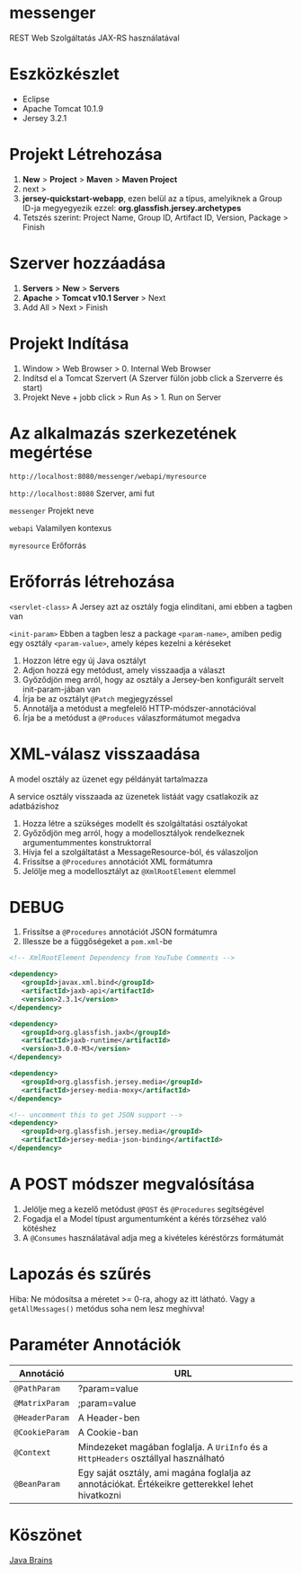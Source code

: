 # messenger
REST Web Szolgáltatás JAX-RS használatával

# Eszközkészlet
- Eclipse
- Apache Tomcat 10.1.9
- Jersey 3.2.1

# Projekt Létrehozása
1. **New** > **Project** > **Maven** > **Maven Project**
2. next >
3. **jersey-quickstart-webapp**, ezen belül az a típus, amelyiknek a Group ID-ja megyegyezik ezzel: **org.glassfish.jersey.archetypes**
4. Tetszés szerint: Project Name, Group ID, Artifact ID, Version, Package > Finish

# Szerver hozzáadása
1. **Servers** > **New** > **Servers**   
2. **Apache** > **Tomcat v10.1 Server** > Next
3. Add All > Next > Finish

# Projekt Indítása
1. Window > Web Browser > 0. Internal Web Browser
2. Indítsd el a Tomcat Szervert (A Szerver fülön jobb click a Szerverre és start)
3. Projekt Neve + jobb click > Run As > 1. Run on Server

# Az alkalmazás szerkezetének megértése

`http://localhost:8080/messenger/webapi/myresource`

`http://localhost:8080`	Szerver, ami fut

`messenger`	Projekt neve

`webapi`	Valamilyen kontexus

`myresource`	Erőforrás

# Erőforrás létrehozása

`<servlet-class>`	A Jersey azt az osztály fogja elindítani, ami ebben a tagben van

`<init-param>` Ebben a tagben lesz a package `<param-name>`, amiben pedig egy osztály `<param-value>`, amely képes kezelni a kéréseket 

1. Hozzon létre egy új Java osztályt
2. Adjon hozzá egy metódust, amely visszaadja a választ
3. Győződjön meg arról, hogy az osztály a Jersey-ben konfigurált servelt init-param-jában van
4. Írja be az osztályt `@Patch` megjegyzéssel
5. Annotálja a metódust a megfelelő HTTP-módszer-annotációval
5. Írja be a metódust a `@Produces` válaszformátumot megadva

# XML-válasz visszaadása

A model osztály az üzenet egy példányát tartalmazza

A service osztály visszaada az üzenetek listáát vagy csatlakozik az adatbázishoz

1. Hozza létre a szükséges modellt és szolgáltatási osztályokat
2. Győződjön meg arról, hogy a modellosztályok rendelkeznek argumentummentes konstruktorral
2. Hívja fel a szolgáltatást a MessageResource-ból, és válaszoljon
4. Frissítse a `@Procedures` annotációt XML formátumra
5. Jelölje meg a modellosztályt az `@XmlRootElement` elemmel

# DEBUG
 1. Frissítse a `@Procedures` annotációt JSON formátumra
 2. Illessze be a függőségeket a `pom.xml`-be 

 ```xml
<!-- XmlRootElement Dependency from YouTube Comments -->

<dependency>
	<groupId>javax.xml.bind</groupId>
	<artifactId>jaxb-api</artifactId>
	<version>2.3.1</version>
</dependency>

<dependency>
	<groupId>org.glassfish.jaxb</groupId>
	<artifactId>jaxb-runtime</artifactId>
	<version>3.0.0-M3</version>
</dependency>

<dependency>
	<groupId>org.glassfish.jersey.media</groupId>
	<artifactId>jersey-media-moxy</artifactId>
</dependency>

<!-- uncomment this to get JSON support -->
<dependency>
	<groupId>org.glassfish.jersey.media</groupId>
	<artifactId>jersey-media-json-binding</artifactId>
</dependency>
```

# A POST módszer megvalósítása
1. Jelölje meg a kezelő metódust `@POST` és `@Procedures` segítségével
2. Fogadja el a Model típust argumentumként a kérés törzséhez való kötéshez
3. A `@Consumes` használatával adja meg a kivételes kéréstörzs formátumát

# Lapozás és szűrés
Hiba: Ne módosítsa a méretet >= 0-ra, ahogy az itt látható. Vagy a `getAllMessages()` metódus soha nem lesz meghívva!

# Paraméter Annotációk
|Annotáció|URL|
|------------|-----|
|`@PathParam`|?param=value|
|`@MatrixParam`|;param=value|
|`@HeaderParam`|A Header-ben|
|`@CookieParam`|A Cookie-ban|
|`@Context`|Mindezeket magában foglalja. A `UriInfo` és a `HttpHeaders` osztállyal használható|
|`@BeanParam`|Egy saját osztály, ami magána foglalja az annotációkat. Értékeikre getterekkel lehet hivatkozni|

# Köszönet
[Java Brains](https://www.youtube.com/@Java.Brains)
